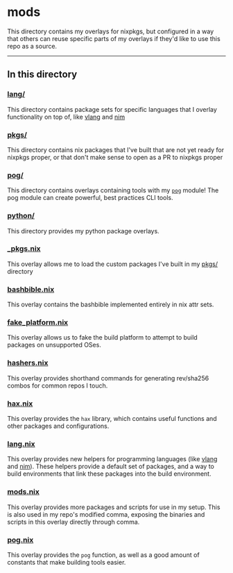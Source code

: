 # mods

This directory contains my overlays for nixpkgs, but configured in a way that others can reuse specific parts of my overlays if they'd like to use this repo as a source.

---

## In this directory

### [lang/](./lang/)

This directory contains package sets for specific languages that I overlay functionality on top of, like [vlang](https://vlang.io/) and [nim](https://nim-lang.org)

### [pkgs/](./pkgs/)

This directory contains nix packages that I've built that are not yet ready for nixpkgs proper, or that don't make sense to open as a PR to nixpkgs proper

### [pog/](./pog/)

This directory contains overlays containing tools with my [`pog`](./pog.nix) module! The pog module can create powerful, best practices CLI tools.

### [python/](./python/)

This directory provides my python package overlays.

### [\_pkgs.nix](./_pkgs.nix)

This overlay allows me to load the custom packages I've built in my [pkgs/](../pkgs/) directory

### [bashbible.nix](./bashbible.nix)

This overlay contains the bashbible implemented entirely in nix attr sets.

### [fake_platform.nix](./fake_platform.nix)

This overlay allows us to fake the build platform to attempt to build packages on unsupported OSes.

### [hashers.nix](./hashers.nix)

This overlay provides shorthand commands for generating rev/sha256 combos for common repos I touch.

### [hax.nix](./hax.nix)

This overlay provides the `hax` library, which contains useful functions and other packages and configurations.

### [lang.nix](./lang.nix)

This overlay provides new helpers for programming languages (like [vlang](https://vlang.io/) and [nim](https://nim-lang.org)). These helpers provide a default set of packages, and a way to build environments that link these packages into the build environment.

### [mods.nix](./mods.nix)

This overlay provides more packages and scripts for use in my setup. This is also used in my repo's modified comma, exposing the binaries and scripts in this overlay directly through comma.

### [pog.nix](./pog.nix)

This overlay provides the `pog` function, as well as a good amount of constants that make building tools easier.

